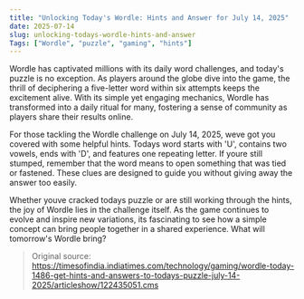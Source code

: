 ```yaml
---
title: "Unlocking Today's Wordle: Hints and Answer for July 14, 2025"
date: 2025-07-14
slug: unlocking-todays-wordle-hints-and-answer
Tags: ["Wordle", "puzzle", "gaming", "hints"]
---
```


Wordle has captivated millions with its daily word challenges, and today's puzzle is no exception. As players around the globe dive into the game, the thrill of deciphering a five-letter word within six attempts keeps the excitement alive. With its simple yet engaging mechanics, Wordle has transformed into a daily ritual for many, fostering a sense of community as players share their results online.

For those tackling the Wordle challenge on July 14, 2025, weve got you covered with some helpful hints. Todays word starts with 'U', contains two vowels, ends with 'D', and features one repeating letter. If youre still stumped, remember that the word means to open something that was tied or fastened. These clues are designed to guide you without giving away the answer too easily.

Whether youve cracked todays puzzle or are still working through the hints, the joy of Wordle lies in the challenge itself. As the game continues to evolve and inspire new variations, its fascinating to see how a simple concept can bring people together in a shared experience. What will tomorrow's Wordle bring?

> Original source: https://timesofindia.indiatimes.com/technology/gaming/wordle-today-1486-get-hints-and-answers-to-todays-puzzle-july-14-2025/articleshow/122435051.cms